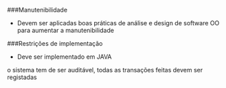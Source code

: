 ###Manutenibilidade
- Devem ser aplicadas boas práticas de análise e design de software OO para aumentar a manutenibilidade 

 
###Restrições de implementação
- Deve ser implementado em JAVA


o sistema tem de ser auditável, todas as transações feitas devem ser registadas